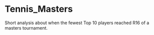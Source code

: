 # Tennis_Masters
Short analysis about when the fewest Top 10 players reached R16 of a masters tournament.
